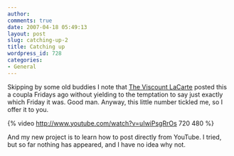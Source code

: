 ```yaml
---
author:
comments: true
date: 2007-04-18 05:49:13
layout: post
slug: catching-up-2
title: Catching up
wordpress_id: 728
categories:
- General
---
```


Skipping by some old buddies I note that [The Viscount LaCarte](http://viscountlacarte.blogspot.com/2007/04/creation-science-101.html) posted this a coupla Fridays ago without yielding to the temptation to say just exactly which Friday it was. Good man. Anyway, this little number tickled me, so I offer it to you.

{% video http://www.youtube.com/watch?v=uIwiPsgRrOs 720 480 %}

And my new project is to learn how to post directly from YouTube. I tried, but so far nothing has appeared, and I have no idea why not.
